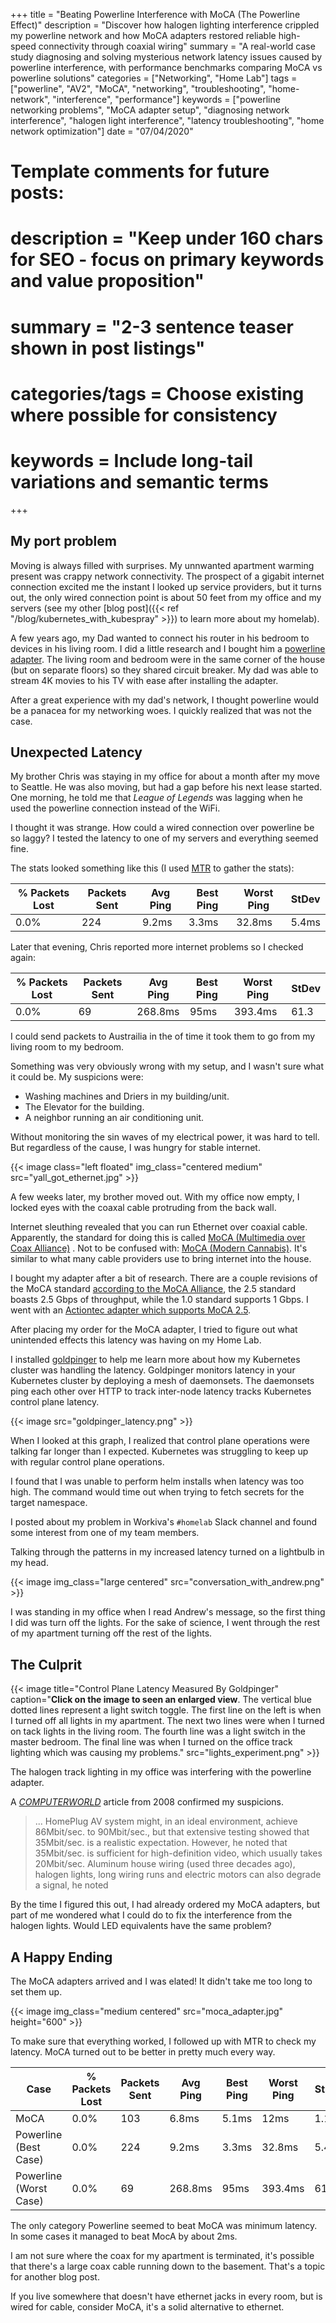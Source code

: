 +++
title = "Beating Powerline Interference with MoCA (The Powerline Effect)"
description = "Discover how halogen lighting interference crippled my powerline network and how MoCA adapters restored reliable high-speed connectivity through coaxial wiring"
summary = "A real-world case study diagnosing and solving mysterious network latency issues caused by powerline interference, with performance benchmarks comparing MoCA vs powerline solutions"
categories = ["Networking", "Home Lab"]
tags = ["powerline", "AV2", "MoCA", "networking", "troubleshooting", "home-network", "interference", "performance"]
keywords = ["powerline networking problems", "MoCA adapter setup", "diagnosing network interference", "halogen light interference", "latency troubleshooting", "home network optimization"]
date = "07/04/2020"

# Template comments for future posts:
# description = "Keep under 160 chars for SEO - focus on primary keywords and value proposition"
# summary = "2-3 sentence teaser shown in post listings"
# categories/tags = Choose existing where possible for consistency
# keywords = Include long-tail variations and semantic terms
+++

## My port problem

Moving is always filled with surprises. My unnwanted apartment warming present was crappy network connectivity. The prospect of a gigabit internet connection excited me the instant I looked up service providers, but it turns out, the only wired connection point is about 50 feet from my office and my servers (see my other [blog post]({{< ref "/blog/kubernetes_with_kubespray" >}}) to learn more about my homelab).

A few years ago, my Dad wanted to connect his router in his bedroom to devices in his living room. I did a little research and I bought him a [powerline adapter](https://smile.amazon.com/gp/product/B01H74VKZU/ref=ppx_yo_dt_b_asin_title_o07_s00?ie=UTF8&psc=0). The living room and bedroom were in the same corner of the house (but on separate floors) so they shared circuit breaker. My dad was able to stream 4K movies to his TV with ease after installing the adapter.

After a great experience with my dad's network, I thought powerline would be a panacea for my networking woes. I quickly realized that was not the case. 

## Unexpected Latency

My brother Chris was staying in my office for about a month after my move to Seattle. He was also moving, but had a gap before his next lease started. One morning, he told me that *League of Legends* was lagging when he used the powerline connection instead of the WiFi. 

I thought it was strange. How could a wired connection over powerline be so laggy? I tested the latency to one of my servers and everything seemed fine.

The stats looked something like this (I used [MTR](https://en.wikipedia.org/wiki/MTR_(software)) to gather the stats):

| % Packets Lost | Packets Sent | Avg Ping | Best Ping | Worst Ping | StDev |
|----------------|--------------|----------|-----------|------------|-------|
| 0.0%           | 224          | 9.2ms    | 3.3ms     | 32.8ms     | 5.4ms |


Later that evening, Chris reported more internet problems so I checked again:

| % Packets Lost | Packets Sent | Avg Ping | Best Ping | Worst Ping | StDev |
|----------------|--------------|----------|-----------|------------|-------|
| 0.0%           | 69           | 268.8ms  | 95ms      | 393.4ms    | 61.3  |

I could send packets to Austrailia in the of time it took them to go from my living room to my bedroom.

Something was very obviously wrong with my setup, and I wasn't sure what it could be. My suspicions were:

- Washing machines and Driers in my building/unit.
- The Elevator for the building. 
- A neighbor running an air conditioning unit.

Without monitoring the sin waves of my electrical power, it was hard to tell. But regardless of the cause, I was hungry for stable internet.

{{< image class="left floated" img_class="centered medium" src="yall_got_ethernet.jpg" >}}

A few weeks later, my brother moved out. With my office now empty, I locked eyes with the coaxal cable protruding from the back wall.

Internet sleuthing revealed that you can run Ethernet over coaxial cable. Apparently, the standard for doing this is called [MoCA (Multimedia over Coax Alliance)](https://en.wikipedia.org/wiki/Multimedia_over_Coax_Alliance) . Not to be confused with: [MoCA (Modern Cannabis)](https://moderncann.com/). It's similar to what many cable providers use to bring internet into the house. 

I bought my adapter after a bit of research. There are a couple revisions of the MoCA standard [according to the MoCA Alliance](http://www.mocalliance.org/about/faqs.htm), the 2.5 standard boasts 2.5 Gbps of throughput, while the 1.0 standard supports 1 Gbps. I went with an [Actiontec adapter which supports MoCA 2.5](https://smile.amazon.com/gp/product/B088KV2YYL/ref=ppx_yo_dt_b_asin_title_o00_s00?ie=UTF8&psc=1). 

After placing my order for the MoCA adapter, I tried to figure out what unintended effects this latency was having on my Home Lab.

I installed [goldpinger](https://github.com/bloomberg/goldpinger) to help me learn more about how my Kubernetes cluster was handling the latency. Goldpinger monitors latency in your Kubernetes cluster by deploying a mesh of daemonsets. The daemonsets ping each other over HTTP to track inter-node latency tracks Kubernetes control plane latency.

{{< image src="goldpinger_latency.png" >}}

When I looked at this graph, I realized that control plane operations were talking far longer than I expected.
Kubernetes was struggling to keep up with regular control plane operations. 

I found that I was unable to perform helm installs when latency was too high. The command would time out when trying to fetch secrets for the target namespace.


I posted about my problem in Workiva's `#homelab` Slack channel and found some interest from one of my team members.

Talking through the patterns in my increased latency turned on a lightbulb in my head.

{{< image img_class="large centered" src="conversation_with_andrew.png" >}}

I was standing in my office when I read Andrew's message, so the first thing I did was turn off the lights. For the sake of science, I went through the rest of my apartment turning off the rest of the lights.

## The Culprit
{{< image 
title="Control Plane Latency Measured By Goldpinger"
caption="**Click on the image to seen an enlarged view**. The vertical blue dotted lines represent a light switch toggle. The first line on the left is when I turned off all lights in my apartment. The next two lines were when I turned on tack lights in the living room. The fourth line was a light switch in the master bedroom. The final line was when I turned on the office track lighting which was causing my problems."
src="lights_experiment.png" >}}

The halogen track lighting in my office was interfering with the powerline adapter.

A [*COMPUTERWORLD*](https://www.computerworld.com/article/2541274/powerline-adapters--home-networking-without-rewiring.html?page=3) article from 2008 confirmed my suspicions.

> ... HomePlug AV system might, in an ideal environment, achieve 86Mbit/sec. to 90Mbit/sec., but that extensive testing showed that 35Mbit/sec. is a realistic expectation. However, he noted that 35Mbit/sec. is sufficient for high-definition video, which usually takes 20Mbit/sec. Aluminum house wiring (used three decades ago), halogen lights, long wiring runs and electric motors can also degrade a signal, he noted

By the time I figured this out, I had already ordered my MoCA adapters, but part of me wondered what I could do to fix the interference from the halogen lights. Would LED equivalents have the same problem?


## A Happy Ending

The MoCA adapters arrived and I was elated! It didn't take me too long to set them up.

{{< image img_class="medium centered" src="moca_adapter.jpg" height="600" >}}

To make sure that everything worked, I followed up with MTR to check my latency. MoCA turned out to be better in pretty much every way.

| Case                   | % Packets Lost | Packets Sent | Avg Ping | Best Ping | Worst Ping | StDev |
|------------------------|----------------|--------------|----------|-----------|------------|-------|
| MoCA                   | 0.0%           | 103          | 6.8ms    | 5.1ms     | 12ms       | 1.1ms |
| Powerline (Best Case)  | 0.0%           | 224          | 9.2ms    | 3.3ms     | 32.8ms     | 5.4ms |
| Powerline (Worst Case) | 0.0%           | 69           | 268.8ms  | 95ms      | 393.4ms    | 61.3  |

The only category Powerline seemed to beat MoCA was minimum latency. In some cases it managed to beat MocA by about 2ms.

I am not sure where the coax for my apartment is terminated, it's possible that there's a large coax cable running down to the basement. That's a topic for another blog post.

If you live somewhere that doesn't have ethernet jacks in every room, but is wired for cable, consider MoCA, it's a solid alternative to ethernet.
